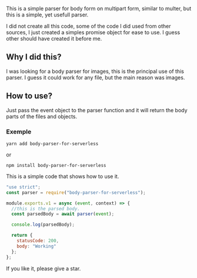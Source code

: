 This is a simple parser for body form on multipart form, similar to multer, but this is a simple, yet usefull parser.

I did not create all this code, some of the code I did used from other sources, I just created a simples promise object for ease to use. I guess other should have created it before me.

## Why I did this?

I was looking for a body parser for images, this is the principal use of this parser.
I guess it could work for any file, but the main reason was images.

## How to use?

Just pass the event object to the parser function and it will return the body parts of the files and objects.

### Exemple

`yarn add body-parser-for-serverless`

or

`npm install body-parser-for-serverless`

This is a simple code that shows how to use it.

```js
"use strict";
const parser = require("body-parser-for-serverless");

module.exports.v1 = async (event, context) => {
  //this is the parsed body.
  const parsedBody = await parser(event);

  console.log(parsedBody);

  return {
    statusCode: 200,
    body: "Working"
  };
};
```

If you like it, please give a star.
